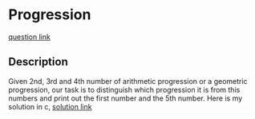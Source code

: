 # Progression
[question link](https://140.114.85.195/problem/3)

## Description
Given 2nd, 3rd and 4th number of arithmetic progression or a geometric progression, our task is to distinguish which progression it is from this numbers and print out the first number and the 5th number.
Here is my solution in c, [solution link](https://github.com/SJieNg123/Code-practice/blob/main/nthu/Problem3-Progression.c)
